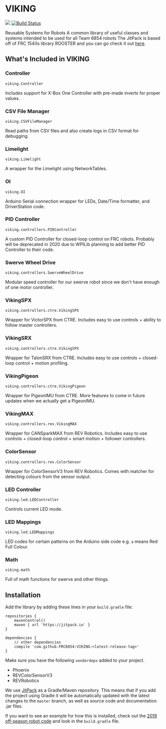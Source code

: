 # VIKING
[![](https://jitpack.io/v/FRC6854/VIKING.svg)](https://jitpack.io/#FRC6854/VIKING) [![Build Status](https://dev.azure.com/VikingRobotics/VIKING/_apis/build/status/FRC6854.VIKING?branchName=master)](https://dev.azure.com/VikingRobotics/VIKING/_build/latest?definitionId=1&branchName=master)

Reusable Systems for Robots
A common library of useful classes and systems intended to be used for all Team 6854 robots
The JitPack is based off of FRC 1540s library ROOSTER and you can go check it out [here](https://github.com/flamingchickens1540/ROOSTER).

## What's Included in VIKING

### Controller
`viking.Controller`

Includes support for X-Box One Controller with pre-made inverts for proper values.

### CSV File Manager
`viking.CSVFileManager`

Read paths from CSV files and also create logs in CSV format for debugging.

### Limelight
`viking.Limelight`

A wrapper for the Limelight using NetworkTables.

### OI
`viking.OI`

Arduino Serial connection wrapper for LEDs, Date/Time formatter, and DriverStation code.

### PID Controller
`viking.controllers.PIDController`

A custom PID Controller for closed-loop control on FRC robots. Probably will be deprecated in 2020 due to WPILib planning to add better PID Controller to their code.

### Swerve Wheel Drive
`viking.controllers.SwerveWheelDrive`

Modular speed controller for our swerve robot since we don't have enough of one motor controller.

### VikingSPX
`viking.controllers.ctre.VikingSPX`

Wrapper for VictorSPX from CTRE. Includes easy to use controls + ability to follow master controllers.

### VikingSRX
`viking.controllers.ctre.VikingSPX`

Wrapper for TalonSRX from CTRE. Includes easy to use controls + closed-loop control + motion profiling.

### VikingPigeon
`viking.controllers.ctre.VikingPigeon`

Wrapper for PigeonIMU from CTRE. More features to come in future updates when we actually get a PigeonIMU.

### VikingMAX
`viking.controllers.rev.VikingMAX`

Wrapper for CANSparkMAX from REV Robotics. Includes easy to use controls + closed-loop control + smart motion + follower controllers.

### ColorSensor
`viking.controllers.rev.ColorSensor`

Wrapper for ColorSensorV3 from REV Robotics. Comes with matcher for detecting colours from the sensor output.

### LED Controller
`viking.led.LEDController`

Controls current LED mode.

### LED Mappings
`viking.led.LEDMappings`

LED codes for certain patterns on the Arduino side code e.g. `a` means Red Full Colour.

### Math
`viking.math`

Full of math functions for swerve and other things.

## Installation

Add the library by adding these lines in your `build.gradle` file:

```Gradle
repositories {
    mavenCentral()
    maven { url 'https://jitpack.io' }
}

dependencies {
    // other dependencies
    compile 'com.github.FRC6854:VIKING:<latest-release-tag>'
}
```

Make sure you have the following `vendordeps` added to your project.
- Phoenix
- REVColorSensorV3
- REVRobotics

We use [JitPack](https://jitpack.io) as a Gradle/Maven repository. This means that if you add the project using Gradle it will be automatically updated with the latest changes to the `master` branch, as well as source code and documentation .jar files.

If you want to see an example for how this is installed, check out the [2019 off-season robot code](https://github.com/FRC6854/2019OffSeasonRobot) and look in the `build.gradle` file.
